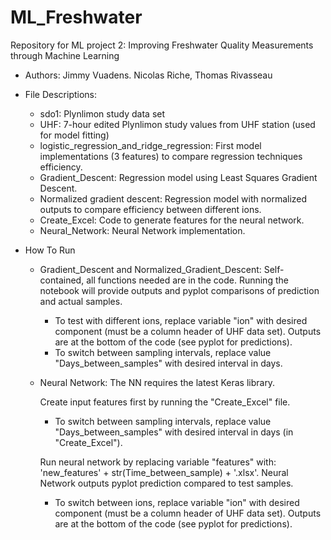 # ML_Freshwater
Repository for ML project 2: Improving Freshwater Quality Measurements through Machine Learning

- Authors: Jimmy Vuadens. Nicolas Riche, Thomas Rivasseau

- File Descriptions:
  - sdo1: Plynlimon study data set
  - UHF: 7-hour edited Plynlimon study values from UHF station (used for model fitting)
  - logistic_regression_and_ridge_regression: First model implementations (3 features) to compare regression techniques efficiency.
  - Gradient_Descent: Regression model using Least Squares Gradient Descent.
  - Normalized gradient descent: Regression model with normalized outputs to compare efficiency between different ions.
  - Create_Excel: Code to generate features for the neural network.
  - Neural_Network: Neural Network implementation.

- How To Run
  - Gradient_Descent and Normalized_Gradient_Descent: Self-contained, all functions needed are in the code. Running the notebook will provide outputs and pyplot comparisons of prediction and actual samples.
    - To test with different ions, replace variable "ion" with desired component (must be a column header of UHF data set). Outputs are at the bottom of the code (see pyplot for predictions).
    - To switch between sampling intervals, replace value "Days_between_samples" with desired interval in days.
  - Neural Network: The NN requires the latest Keras library.
    
    Create input features first by running the "Create_Excel" file.
    - To switch between sampling intervals, replace value "Days_between_samples" with desired interval in days (in "Create_Excel").
    
    Run neural network by replacing variable "features" with: 'new_features' + str(Time_between_sample) + '.xlsx'. 
    Neural Network outputs pyplot prediction compared to test samples.
    - To switch between ions, replace variable "ion" with desired component (must be a column header of UHF data set). Outputs are at the bottom of the code (see pyplot for predictions).
